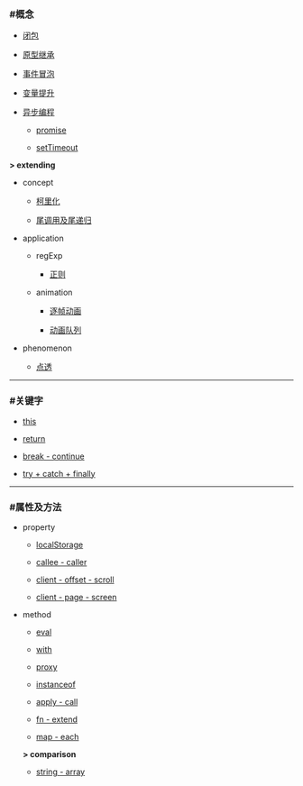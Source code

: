 ### #概念 ###

+ [闭包](https://github.com/sunmengyuan/note/blob/master/content/javascript/closure.md)

+ [原型继承](https://github.com/sunmengyuan/note/blob/master/content/javascript/prototype.md)

+ [事件冒泡](https://github.com/sunmengyuan/note/blob/master/content/javascript/propagation.html)

+ [变量提升](https://github.com/sunmengyuan/note/blob/master/content/javascript/scope.md)

+ [异步编程](https://github.com/sunmengyuan/note/blob/master/content/javascript/asyn-syn.md)    
    
    + [promise](https://github.com/sunmengyuan/note/blob/master/content/javascript/promise.md)
    
    + [setTimeout](https://github.com/sunmengyuan/note/blob/master/content/javascript/setTimeout.md)

__> extending__

+ concept
    
    + [柯里化](https://github.com/sunmengyuan/note/blob/master/content/javascript/curry.md)

    + [尾调用及尾递归](https://github.com/sunmengyuan/note/blob/master/content/javascript/tco.md)

+ application
    
    + regExp
        
        + [正则](https://github.com/sunmengyuan/note/blob/master/content/javascript/pattern.md)

    + animation
        
        + [逐帧动画](https://github.com/sunmengyuan/note/blob/master/content/javascript/animationFrame.html)

        + [动画队列](https://github.com/sunmengyuan/note/blob/master/content/javascript/queue.html)

+ phenomenon
    
    + [点透](https://github.com/sunmengyuan/note/blob/master/content/javascript/tap.html)

*****

### #关键字 ###

+ [this](https://github.com/sunmengyuan/note/blob/master/content/javascript/this.md)

+ [return](https://github.com/sunmengyuan/note/blob/master/content/javascript/return.html)

+ [break - continue](https://github.com/sunmengyuan/note/blob/master/content/javascript/break-continue.md)

+ [try + catch + finally](https://github.com/sunmengyuan/note/blob/master/content/javascript/try-catch-finally.md)

*****

### #属性及方法 ###

+ property
    
    + [localStorage](https://github.com/sunmengyuan/note/blob/master/content/javascript/localStorage.html)
    
    + [callee - caller](https://github.com/sunmengyuan/note/blob/master/content/javascript/callee-caller.md)
    
    + [client - offset - scroll](https://github.com/sunmengyuan/note/blob/master/content/javascript/distance.html)
    
    + [client - page - screen](https://github.com/sunmengyuan/note/blob/master/content/javascript/coordinate.html)

+ method
    
    + [eval](https://github.com/sunmengyuan/note/blob/master/content/javascript/eval.md)
    
    + [with](https://github.com/sunmengyuan/note/blob/master/content/javascript/with.md)
    
    + [proxy](https://github.com/sunmengyuan/note/blob/master/content/javascript/proxy.md)
    
    + [instanceof](https://github.com/sunmengyuan/note/blob/master/content/javascript/instanceof.md)
    
    + [apply - call](https://github.com/sunmengyuan/note/blob/master/content/javascript/apply-call.md)
    
    + [fn - extend](https://github.com/sunmengyuan/note/blob/master/content/javascript/fn-extend.md)
    
    + [map - each](https://github.com/sunmengyuan/note/blob/master/content/javascript/map-each.md)

    __> comparison__

    + [string - array](https://github.com/sunmengyuan/note/blob/master/content/javascript/string-array.md)